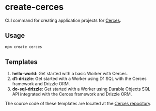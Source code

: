 # create-cerces

CLI command for creating application projects for [Cerces](https://github.com/ianhco/cerces).

## Usage

```sh
npm create cerces
```

## Templates

1. **hello-world**: Get started with a basic Worker with Cerces.
2. **d1-drizzle**: Get started with a Worker using D1 SQL with the Cerces framework and Drizzle ORM.
2. **do-sql-drizzle**: Get started with a Worker using Durable Objects SQL API integrated with the Cerces framework and Drizzle ORM.

The source code of these templates are located at the [Cerces repository](https://github.com/ianhco/cerces).
